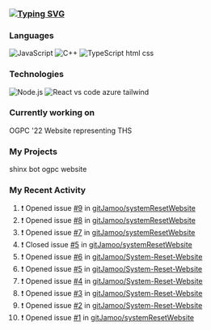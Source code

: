 ### [![Typing SVG](https://readme-typing-svg.herokuapp.com?color=%2310C2F0&vCenter=true&lines=Hi%2C+I'm+James+%F0%9F%91%8B)](https://git.io/typing-svg)

### Languages

![JavaScript](https://img.shields.io/badge/-JavaScript-000?&logo=JavaScript)
![C++](https://img.shields.io/badge/-C++-000?&logo=c%2b%2b&logoColor=00599C)
![TypeScript](https://img.shields.io/badge/-TypeScript-000?&logo=TypeScript)
html
css

### Technologies

![Node.js](https://img.shields.io/badge/-Node.js-000?&logo=node.js)
![React](https://img.shields.io/badge/-React-000?&logo=React)
vs code
azure
tailwind

### Currently working on

OGPC '22 Website representing THS

### My Projects

shinx bot
ogpc website

### My Recent Activity
<!--START_SECTION:activity-->
1. ❗️ Opened issue [#9](https://github.com/gitJamoo/systemResetWebsite/issues/9) in [gitJamoo/systemResetWebsite](https://github.com/gitJamoo/systemResetWebsite)
2. ❗️ Opened issue [#8](https://github.com/gitJamoo/systemResetWebsite/issues/8) in [gitJamoo/systemResetWebsite](https://github.com/gitJamoo/systemResetWebsite)
3. ❗️ Opened issue [#7](https://github.com/gitJamoo/systemResetWebsite/issues/7) in [gitJamoo/systemResetWebsite](https://github.com/gitJamoo/systemResetWebsite)
4. ❗️ Closed issue [#5](https://github.com/gitJamoo/systemResetWebsite/issues/5) in [gitJamoo/systemResetWebsite](https://github.com/gitJamoo/systemResetWebsite)
5. ❗️ Opened issue [#6](https://github.com/gitJamoo/System-Reset-Website/issues/6) in [gitJamoo/System-Reset-Website](https://github.com/gitJamoo/System-Reset-Website)
6. ❗️ Opened issue [#5](https://github.com/gitJamoo/System-Reset-Website/issues/5) in [gitJamoo/System-Reset-Website](https://github.com/gitJamoo/System-Reset-Website)
7. ❗️ Opened issue [#4](https://github.com/gitJamoo/System-Reset-Website/issues/4) in [gitJamoo/System-Reset-Website](https://github.com/gitJamoo/System-Reset-Website)
8. ❗️ Opened issue [#3](https://github.com/gitJamoo/System-Reset-Website/issues/3) in [gitJamoo/System-Reset-Website](https://github.com/gitJamoo/System-Reset-Website)
9. ❗️ Opened issue [#2](https://github.com/gitJamoo/System-Reset-Website/issues/2) in [gitJamoo/System-Reset-Website](https://github.com/gitJamoo/System-Reset-Website)
10. ❗️ Opened issue [#1](https://github.com/gitJamoo/systemResetWebsite/issues/1) in [gitJamoo/systemResetWebsite](https://github.com/gitJamoo/systemResetWebsite)
<!--END_SECTION:activity-->
